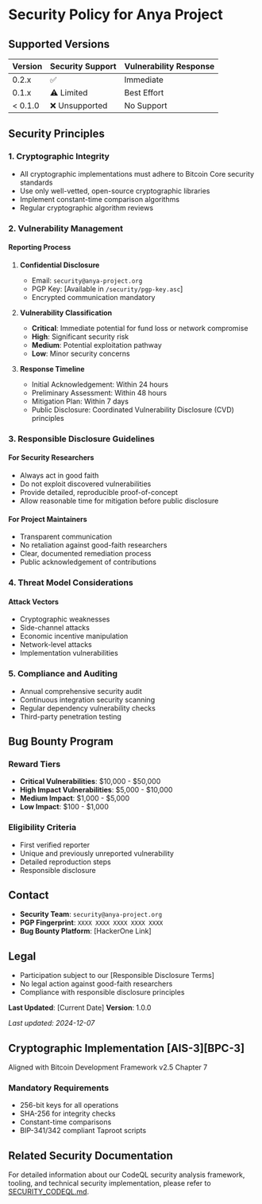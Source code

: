 # Security Policy for Anya Project

## Supported Versions

| Version | Security Support | Vulnerability Response |
| ------- | ---------------- | ---------------------- |
| 0.2.x   | :white_check_mark: | Immediate |
| 0.1.x   | :warning: Limited | Best Effort |
| < 0.1.0 | :x: Unsupported   | No Support |

## Security Principles

### 1. Cryptographic Integrity

- All cryptographic implementations must adhere to Bitcoin Core security standards
- Use only well-vetted, open-source cryptographic libraries
- Implement constant-time comparison algorithms
- Regular cryptographic algorithm reviews

### 2. Vulnerability Management

#### Reporting Process

1. **Confidential Disclosure**
   - Email: `security@anya-project.org`
   - PGP Key: [Available in `/security/pgp-key.asc`]
   - Encrypted communication mandatory

2. **Vulnerability Classification**
   - **Critical**: Immediate potential for fund loss or network compromise
   - **High**: Significant security risk
   - **Medium**: Potential exploitation pathway
   - **Low**: Minor security concerns

3. **Response Timeline**
   - Initial Acknowledgement: Within 24 hours
   - Preliminary Assessment: Within 48 hours
   - Mitigation Plan: Within 7 days
   - Public Disclosure: Coordinated Vulnerability Disclosure (CVD) principles

### 3. Responsible Disclosure Guidelines

#### For Security Researchers

- Always act in good faith
- Do not exploit discovered vulnerabilities
- Provide detailed, reproducible proof-of-concept
- Allow reasonable time for mitigation before public disclosure

#### For Project Maintainers

- Transparent communication
- No retaliation against good-faith researchers
- Clear, documented remediation process
- Public acknowledgement of contributions

### 4. Threat Model Considerations

#### Attack Vectors

- Cryptographic weaknesses
- Side-channel attacks
- Economic incentive manipulation
- Network-level attacks
- Implementation vulnerabilities

### 5. Compliance and Auditing

- Annual comprehensive security audit
- Continuous integration security scanning
- Regular dependency vulnerability checks
- Third-party penetration testing

## Bug Bounty Program

### Reward Tiers

- **Critical Vulnerabilities**: $10,000 - $50,000
- **High Impact Vulnerabilities**: $5,000 - $10,000
- **Medium Impact**: $1,000 - $5,000
- **Low Impact**: $100 - $1,000

### Eligibility Criteria

- First verified reporter
- Unique and previously unreported vulnerability
- Detailed reproduction steps
- Responsible disclosure

## Contact

- **Security Team**: `security@anya-project.org`
- **PGP Fingerprint**: `XXXX XXXX XXXX XXXX XXXX`
- **Bug Bounty Platform**: [HackerOne Link]

## Legal

- Participation subject to our [Responsible Disclosure Terms]
- No legal action against good-faith researchers
- Compliance with responsible disclosure principles

**Last Updated**: [Current Date]
**Version**: 1.0.0

*Last updated: 2024-12-07*

## Cryptographic Implementation [AIS-3][BPC-3]

Aligned with Bitcoin Development Framework v2.5 Chapter 7

### Mandatory Requirements

- 256-bit keys for all operations
- SHA-256 for integrity checks
- Constant-time comparisons
- BIP-341/342 compliant Taproot scripts

## Related Security Documentation

For detailed information about our CodeQL security analysis framework, tooling, and technical security implementation, please refer to [SECURITY_CODEQL.md](./SECURITY_CODEQL.md).
